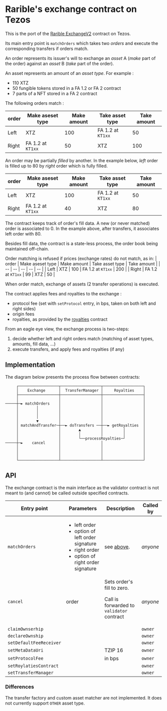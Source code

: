 # Rarible's exchange contract on Tezos

This is the port of the [Rarible ExchangeV2](https://github.com/rarible/protocol-contracts/tree/master/exchange-v2)  contract on Tezos.

Its main entry point is `matchOrders` which takes two *orders* and execute the corresponding transfers if orders match.

An order represents its issuer's will to exchange an *asset* A (*make* part of the order) against an *asset* B (*take* part of the order).

An asset represents an amount of an *asset type*. For example :
* 110 XTZ
* 50 fungible tokens stored in a FA 1.2 or FA 2 contract
* 7 parts of a NFT stored in a FA 2 contract

The following orders match :

| order | Make aseset type | Make amount | Take asset type | Take amount |
| -- | -- | -- | -- | -- |
| Left | XTZ | 100 | FA 1.2 at `KT1xx` | 50 |
| Right | FA 1.2 at `KT1xx` | 50 | XTZ | 100 |

An order may be partially *filled* by another. In the example below, *left* order is filled up to 80 by *right* order which is fully filled.

| order | Make aseset type | Make amount | Take asset type | Take amount |
| -- | -- | -- | -- | -- |
| Left | XTZ | 100 | FA 1.2 at `KT1xx` | 50 |
| Right | FA 1.2 at `KT1xx` | 40 | XTZ | 80 |

The contract keeps track of order's fill data. A new (or never matched) order is associated to 0. In the example above, after transfers, it associates left order with 80.

Besides fill data, the contract is a state-less process, the order book being maintained off-chain.


Order matching is refused if prices (exchange rates) do not match, as in:
| order | Make aseset type | Make amount | Take asset type | Take amount |
| -- | -- | -- | -- | -- |
| Left | XTZ | 100 | FA 1.2 at `KT1xx` | 200 |
| Right | FA 1.2 at `KT1xx` | 99 | XTZ | 50 |

When order match, exchange of assets (2 transfer operations) is executed.

The contract applies fees and royalties to the exchange :
* protocol fee (set with `setProtocol` entry, in bps, taken on both left and right sides)
* origin fees
* royalties, as provided by the [royalties](./contracts/royalties.arl) contract

From an eagle eye view, the exchange process is two-steps:
1. decide whether left and right orders match (matching of asset types, amounts, fill data, ...)
2. execute transfers, and apply fees and royalties (if any)

## Implementation

The diagram below presents the process flow between contracts:

```
     ┌──────────────────┬──────────────────┬──────────────────┐
     │    Exchange      │  TransferManager │     Royalties    │
     ├──────────────────┼──────────────────┼──────────────────┤
     │                  │                  │                  │
─────┼─► matchOrders    │                  │                  │
     │        │         │                  │                  │
     │        │         │                  │                  │
     │        │         │                  │                  │
     │        ▼         │                  │                  │
     │ matchAndTransfer─┼──► doTransfers ──┼──► getRoyalties  │
     │                  │        ▲         │         │        │
     │                  │        │         │         │        │
     │                  │        └──processRoyalties─┘        │
─────┼─►    cancel      │                  │                  │
     │                  │                  │                  │
     │                  │                  │                  │
     │                  │                  │                  │
     └──────────────────┴──────────────────┴──────────────────┘
```

## API

The exchange contract is the main interface as the validator contract is not meant to (and cannot) be called outside specified contracts.

| Entry point | Parameters | Description | Called by |
| -- | -- | -- | -- |
| `matchOrders` | <ul><li>left order</li><li>option of left order signature</li><li>right order</li><li>option of right order signature</li></ul>| see [above](#raribles-exchange-contract-on-tezos). | *anyone* |
| `cancel` | order | Sets order's fill to zero.<p/>Call is forwarded to `validator` contract| *anyone* |
| `claimOwnserhip`| | | `owner` |
| `declareOwnship`| | | `owner`|
| `setDefaultFeeReceiver`| | | `owner`|
| `setMetaDataUri`| | TZIP 16 | `owner` |
| `setProtocolFee`| | in bps | `owner` |
| `setRoylatiesContract`| | | `owner` |
| `setTransferManager`| | | `owner` |

### Differences

The transfer factory and custom asset matcher are not implemented. It does not currently support `OTHER` asset type.

